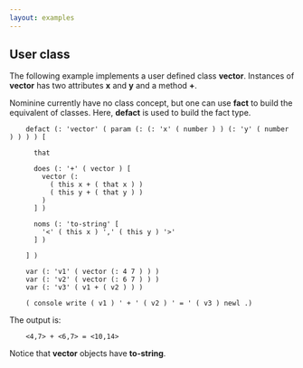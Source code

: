 ```yaml
---
layout: examples
---
```


User class
----------

The following example implements a user defined class **vector**.
Instances of **vector** has two attributes **x** and **y** and a method **+**.

Nominine currently have no class concept, but one can use **fact** to build the equivalent of classes.
Here, **defact** is used to build the fact type.

        defact (: 'vector' ( param (: (: 'x' ( number ) ) (: 'y' ( number ) ) ) ) [

          that

          does (: '+' ( vector ) [
            vector (:
              ( this x + ( that x ) )
              ( this y + ( that y ) )
            )
          ] )

          noms (: 'to-string' [
            '<' ( this x ) ',' ( this y ) '>'
          ] )

        ] )

        var (: 'v1' ( vector (: 4 7 ) ) )
        var (: 'v2' ( vector (: 6 7 ) ) )
        var (: 'v3' ( v1 + ( v2 ) ) )

        ( console write ( v1 ) ' + ' ( v2 ) ' = ' ( v3 ) newl .)

The output is:

        <4,7> + <6,7> = <10,14>

Notice that **vector** objects have **to-string**.

